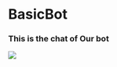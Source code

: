 # BasicBot
### This is the chat of Our bot
![](https://github.com/Lakshman511/BasicBot/blob/master/chat_img.jpg)
